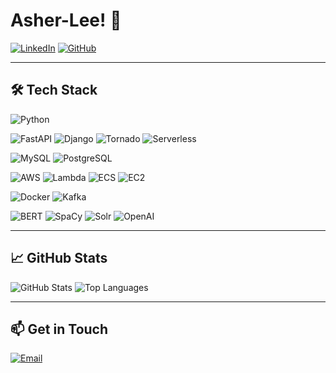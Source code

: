 # Asher-Lee! 🚀

[![LinkedIn](https://img.shields.io/badge/LinkedIn-Connect-blue?logo=linkedin)](https://www.linkedin.com/in/yourprofile/)
[![GitHub](https://img.shields.io/badge/GitHub-Follow-black?logo=github)](https://github.com/Asher-Lee/)

---

## 🛠 Tech Stack
![Python](https://img.shields.io/badge/Python-3776AB?style=for-the-badge&logo=python&logoColor=white)

![FastAPI](https://img.shields.io/badge/FastAPI-009688?style=for-the-badge&logo=fastapi&logoColor=white)
![Django](https://img.shields.io/badge/Django-092E20?style=for-the-badge&logo=django&logoColor=white)
![Tornado](https://img.shields.io/badge/Tornado-0095D5?style=for-the-badge&logo=tornado&logoColor=white)
![Serverless](https://img.shields.io/badge/Serverless-FD5750?style=for-the-badge&logo=serverless&logoColor=white)

![MySQL](https://img.shields.io/badge/MySQL-4479A1?style=for-the-badge&logo=mysql&logoColor=white)
![PostgreSQL](https://img.shields.io/badge/PostgreSQL-336791?style=for-the-badge&logo=postgresql&logoColor=white)

![AWS](https://img.shields.io/badge/AWS-FF9900?style=for-the-badge&logo=amazonaws&logoColor=white)
![Lambda](https://img.shields.io/badge/AWS_Lambda-FF9900?style=for-the-badge&logo=awslambda&logoColor=white)
![ECS](https://img.shields.io/badge/AWS_ECS-232F3E?style=for-the-badge&logo=amazonecs&logoColor=white)
![EC2](https://img.shields.io/badge/AWS_EC2-FF9900?style=for-the-badge&logo=amazonec2&logoColor=white)

![Docker](https://img.shields.io/badge/Docker-2496ED?style=for-the-badge&logo=docker&logoColor=white)
![Kafka](https://img.shields.io/badge/Apache_Kafka-231F20?style=for-the-badge&logo=apachekafka&logoColor=white)

![BERT](https://img.shields.io/badge/BERT-FFA500?style=for-the-badge&logo=bert&logoColor=white)
![SpaCy](https://img.shields.io/badge/SpaCy-09A3D5?style=for-the-badge&logo=spacy&logoColor=white)
![Solr](https://img.shields.io/badge/Apache_Solr-D9411E?style=for-the-badge&logo=apachesolr&logoColor=white)
![OpenAI](https://img.shields.io/badge/OpenAI-412991?style=for-the-badge&logo=openai&logoColor=white)

---

## 📈 GitHub Stats
![GitHub Stats](https://github-readme-stats.vercel.app/api?username=Asher-Lee&show_icons=true&theme=tokyonight)
![Top Languages](https://github-readme-stats.vercel.app/api/top-langs/?username=Asher-Lee&layout=compact&theme=tokyonight)

---

## 📫 Get in Touch
[![Email](https://img.shields.io/badge/Email-saintkitts0330@gmail.com-red?style=for-the-badge&logo=gmail&logoColor=white)](mailto:saintkitts0330@gmail.com)
